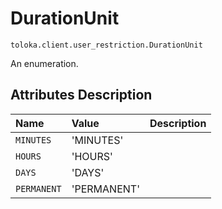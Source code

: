 # DurationUnit
`toloka.client.user_restriction.DurationUnit`

An enumeration.

## Attributes Description

| Name | Value | Description |
| :------| :-----------| :----------| 
`MINUTES`|'MINUTES'|<p></p>
`HOURS`|'HOURS'|<p></p>
`DAYS`|'DAYS'|<p></p>
`PERMANENT`|'PERMANENT'|<p></p>
